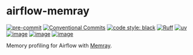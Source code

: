 # airflow-memray

[![pre-commit](https://img.shields.io/badge/pre--commit-enabled-brightgreen?logo=pre-commit&logoColor=white)](https://github.com/pre-commit/pre-commit)
[![Conventional Commits](https://img.shields.io/badge/Conventional%20Commits-1.0.0-yellow.svg?style=flat-square)](https://conventionalcommits.org)
[![code style: black](https://img.shields.io/badge/code_style-black-000000.svg)](https://github.com/psf/black)
[![Ruff](https://img.shields.io/endpoint?url=https://raw.githubusercontent.com/astral-sh/ruff/main/assets/badge/v2.json)](https://github.com/astral-sh/ruff)
[![uv](https://img.shields.io/endpoint?url=https://raw.githubusercontent.com/astral-sh/uv/main/assets/badge/v0.json)](https://github.com/astral-sh/uv)
[![image](https://img.shields.io/pypi/v/airflow-memray.svg)](https://pypi.python.org/pypi/airflow-memray)
[![image](https://img.shields.io/pypi/l/airflow-memray.svg)](https://github.com/m1racoli/airflow-memray/blob/main/LICENSE)
[![image](https://img.shields.io/pypi/pyversions/airflow-memray.svg)](https://pypi.python.org/pypi/airflow-memray)

Memory profiling for Airflow with [Memray](https://bloomberg.github.io/memray/).
